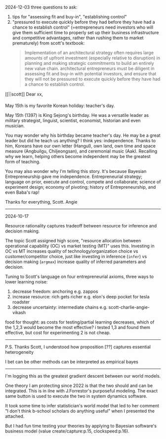 
2024-12-03
three questions to ask: 
1. tips for "assessing fit and buy-in", "establishing control"
2. "pressured to execute quickly before they had before they have had a chance to establish control" (=entrepreneurs need investors who will give them sufficient time to properly set up their business infrastructure and competitive advantages, rather than rushing them to market prematurely) from scott's textbook:
	> Implementation of an architectural strategy often requires large amounts of upfront investment (especially relative to disruption) in planning and making strategic commitments to build an entirely new value chain. architectural entrepreneurs must be diligent in assessing fit and buy-in with potential investors, and ensure that they will not be pressured to execute quickly before they have had a chance to establish control.


[[🗄️scott]]
Dear xx,

May 15th is my favorite Korean holiday: teacher's day.

May 15th (1397) is King Sejong's birthday. He was a versatile leader as military strategist, linguist, scientist, economist, historian and even musician.

You may wonder why his birthday became teacher's day. He may be a great leader but did he teach us anything? I think yes: independence. Thanks to him, Koreans have our own letter (Hangul), own land, own time and space measure (Angbuilgu, Chiljeongsan), and ceremonial music (Aak). Recalling why we learn, helping others become independent may be the greatest form of teaching.

You may also wonder why I'm telling this story. It's because Bayesian Entrepreneurship gave me independence. Entrepreneurial strategy; language on prior, execute and control, compete and collaborate; science of experiment design; economy of pivoting; history of Entrepreneurship, and even Baba's rap!

Thanks for everything, Scott.
Angie

---
2024-10-17

Resource rationality captures tradeoff between resource for inference and decision making.

The topic Scott assigned high score, "resource allocation between operational capability (OC) vs market testing (MT)" uses this. Investing in OC vs MT increases quality of technology/organization choice vs customer/competitor choice, just like investing in inference (`infer`) vs decision making (`argmax`) increase quality of inferred parameters and decision.

Tuning to Scott's language on four entrepreneurial axioms, three ways to lower learning noise:
1. decrease freedom: anchoring e.g. zappos
2. increase resource: rich gets richer e.g. elon's deep pocket for tesla roadster
3. decrease uncertainty: intermediate chains e.g. scott-charlie-angie-vikash 

food for thought: as costs for testing/partial learning decreases, which of the 1,2,3 would become the most effective? i tested 1,3 and found them effective, but cost for experimenting 2 is not cheap.

---

P.S. Thanks Scott, I understood how proposition [??] captures essential heterogeneity

I bet can be other methods can be interpreted as empirical bayes

---

I'm logging this as the greatest gradient descent between our world models.

One theory I am protecting since 2022 is that the two should and can be integrated. This is in ilne with J.Forrestor's purposeful modeling. The exact same button is used to execute the two in system dynamics software.

It took some time to infer statistician's world model that led to her comment "I don't think b-school scholars do anything useful" when I presented the attached. 

But I had fun time testing your theories by applying to Bayesian software's business model (value create/capture:p.15, clockspeed:p.16).

